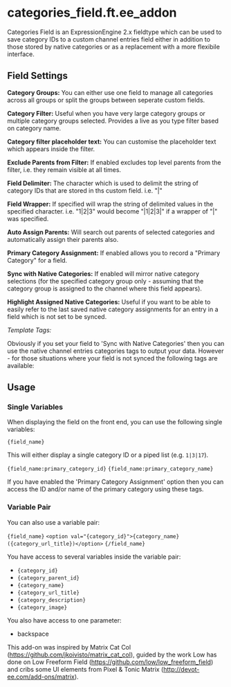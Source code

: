 categories_field.ft.ee_addon
============================

Categories Field is an ExpressionEngine 2.x fieldtype which can be used to save category IDs to a custom channel entries field either in addition to those stored by native categories or as a replacement with a more flexibile interface.

Field Settings
--------------

**Category Groups:** You can either use one field to manage all categories across all groups or split the groups between seperate custom fields.

**Category Filter:** Useful when you have very large category groups or multiple category groups selected. Provides a live as you type filter based on category name.

**Category filter placeholder text:** You can customise the placeholder text which appears inside the filter.

**Exclude Parents from Filter:** If enabled excludes top level parents from the filter, i.e. they remain visible at all times.

**Field Delimiter:** The character which is used to delimit the string of category IDs that are stored in ths custom field. i.e. "|"

**Field Wrapper:** If specified will wrap the string of delimited values in the specified character. i.e. "1|2|3" would become "|1|2|3|" if a wrapper of "|" was specified.

**Auto Assign Parents:** Will search out parents of selected categories and automatically assign their parents also.

**Primary Category Assignment:** If enabled allows you to record a "Primary Category" for a field.

**Sync with Native Categories:** If enabled will mirror native category selections (for the specified category group only - assuming that the category group is assigned to the channel where this field appears).

**Highlight Assigned Native Categories:** Useful if you want to be able to easily refer to the last saved native category assignments for an entry in a field which is not set to be synced.

*Template Tags:*

Obviously if you set your field to 'Sync with Native Categories' then you can use the native channel entries categories tags to output your data. However - for those situations where your field is not synced the following tags are available:

Usage
-----

### Single Variables

When displaying the field on the front end, you can use the following single variables:

  `{field_name}`

This will either display a single category ID or a piped list (e.g. `1|3|17`).

  `{field_name:primary_category_id}`
  `{field_name:primary_category_name}`
  
If you have enabled the 'Primary Category Assignment' option then you can access the ID and/or name of the primary category using these tags.

### Variable Pair

You can also use a variable pair:

  `{field_name}`
    `<option val="{category_id}">{category_name} ({category_url_title})</option>`
  `{/field_name}`

You have access to several variables inside the variable pair:

- `{category_id}`
- `{category_parent_id}`
- `{category_name}`
- `{category_url_title}`
- `{category_description}`
- `{category_image}`

You also have access to one parameter:

- backspace

This add-on was inspired by Matrix Cat Col (https://github.com/jkoivisto/matrix_cat_col), guided by the work Low has done on Low Freeform Field (https://github.com/low/low_freeform_field) and cribs some UI elements from Pixel & Tonic Matrix (http://devot-ee.com/add-ons/matrix).
